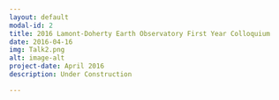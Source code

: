 ```yaml
---
layout: default
modal-id: 2
title: 2016 Lamont-Doherty Earth Observatory First Year Colloquium
date: 2016-04-16
img: Talk2.png
alt: image-alt
project-date: April 2016
description: Under Construction

---
```

